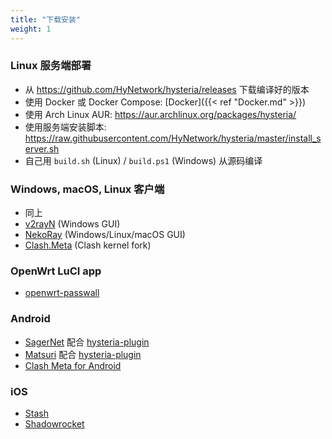 ```yaml
---
title: "下载安装"
weight: 1
---
```


### Linux 服务端部署

- 从 https://github.com/HyNetwork/hysteria/releases 下载编译好的版本
- 使用 Docker 或 Docker Compose: [Docker]({{< ref "Docker.md" >}})
- 使用 Arch Linux AUR: https://aur.archlinux.org/packages/hysteria/
- 使用服务端安装脚本: https://raw.githubusercontent.com/HyNetwork/hysteria/master/install_server.sh
- 自己用 `build.sh` (Linux) / `build.ps1` (Windows) 从源码编译

### Windows, macOS, Linux 客户端

- 同上
- [v2rayN](https://github.com/2dust/v2rayN) (Windows GUI)
- [NekoRay](https://github.com/MatsuriDayo/nekoray) (Windows/Linux/macOS GUI)
- [Clash.Meta](https://github.com/MetaCubeX/Clash.Meta) (Clash kernel fork)

### OpenWrt LuCI app

- [openwrt-passwall](https://github.com/xiaorouji/openwrt-passwall)

### Android

- [SagerNet](https://github.com/SagerNet/SagerNet) 配合 [hysteria-plugin](https://github.com/SagerNet/SagerNet/releases?q=Hysteria)
- [Matsuri](https://github.com/MatsuriDayo/Matsuri) 配合 [hysteria-plugin](https://github.com/MatsuriDayo/plugins/releases?q=Hysteria)
- [Clash Meta for Android](https://github.com/MetaCubeX/ClashMetaForAndroid)

### iOS

- [Stash](https://apps.apple.com/app/stash/id1596063349)
- [Shadowrocket](https://apps.apple.com/us/app/shadowrocket/id932747118)